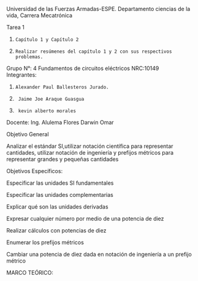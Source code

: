 Universidad de las Fuerzas Armadas-ESPE. Departamento ciencias de la vida, Carrera Mecatrónica

Tarea 1
1.     Capítulo 1 y Capítulo 2
2.     Realizar resúmenes del capítulo 1 y 2 con sus respectivos problemas.

  Grupo N°: 4                                    Fundamentos de circuitos eléctricos  NRC:10149                 
 Integrantes:

1.     Alexander Paul Ballesteros Jurado.
2.      Jaime Joe Araque Guasgua
3.      kevin alberto morales 
 Docente: Ing. Alulema Flores Darwin Omar


Objetivo General


Analizar el estándar SI,utilizar notación científica para representar cantidades, utilizar notación de ingeniería y prefijos métricos para representar grandes y pequeñas cantidades




Objetivos Específicos:

Especificar las unidades SI fundamentales 

Especificar las unidades complementarias

Explicar qué son las unidades derivadas

Expresar cualquier número por medio de una potencia de diez 

 Realizar cálculos con potencias de diez
 
Enumerar los prefijos métricos

Cambiar una potencia de diez dada en notación de ingeniería a un prefijo métrico

MARCO TEÓRICO:



